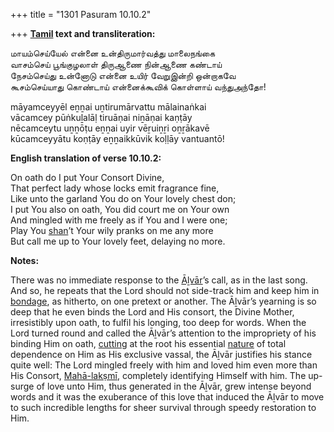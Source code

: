 +++
title = "1301 Pasuram 10.10.2"

+++
**[Tamil](/definition/tamil#history "show Tamil definitions") text and transliteration:**

மாயம்செய்யேல் என்னை உன்திருமார்வத்து மாலைநங்கை  
வாசம்செய் பூங்குழலாள் திருஆணை நின்ஆணை கண்டாய்  
நேசம்செய்து உன்னோடு என்னை உயிர் வேறுஇன்றி ஒன்றாகவே  
கூசம்செய்யாது கொண்டாய் என்னைக்கூவிக் கொள்ளாய் வந்துஅந்தோ!

māyamceyyēl eṉṉai uṉtirumārvattu mālainaṅkai  
vācamcey pūṅkuḻalāḷ tiruāṇai niṉāṇai kaṇṭāy  
nēcamceytu uṉṉōṭu eṉṉai uyir vēṟuiṉṟi oṉṟākavē  
kūcamceyyātu koṇṭāy eṉṉaikkūvik koḷḷāy vantuantō!

**English translation of verse 10.10.2:**

On oath do I put Your Consort Divine,  
That perfect lady whose locks emit fragrance fine,  
Like unto the garland You do on Your lovely chest don;  
I put You also on oath, You did court me on Your own  
And mingled with me freely as if You and I were one;  
Play You [shan](/definition/shan#history "show shan definitions")’t Your wily pranks on me any more  
But call me up to Your lovely feet, delaying no more.

**Notes:**

There was no immediate response to the [Āḻvār](/definition/aḻvar#vaishnavism "show Āḻvār definitions")’s call, as in the last song. And so, he repeats that the Lord should not side-track him and keep him in [bondage](/definition/bondage#history "show bondage definitions"), as hitherto, on one pretext or another. The Āḻvār’s yearning is so deep that he even binds the Lord and His consort, the Divine Mother, irresistibly upon oath, to fulfil his longing, too deep for words. When the Lord turned round and called the Āḻvār’s attention to the impropriety of his binding Him on oath, [cutting](/definition/cutting#history "show cutting definitions") at the root his essential [nature](/definition/nature#history "show nature definitions") of total dependence on Him as His exclusive vassal, the Āḻvār justifies his stance quite well: The Lord mingled freely with him and loved him even more than His Consort, [Mahā-lakṣmī](/definition/mahalakshmi#vaishnavism "show Mahā-lakṣmī definitions"), completely identifying Himself with him. The up-surge of love unto Him, thus generated in the Āḻvār, grew intense beyond words and it was the exuberance of this love that induced the Āḻvār to move to such incredible lengths for sheer survival through speedy restoration to Him.


